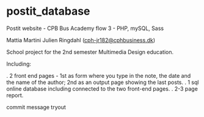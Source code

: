 # postit_database
Postit website - CPB Bus Academy flow 3 - PHP, mySQL, Sass


Mattia Martini Julien Ringdahl (cph-jr182@cphbusiness.dk)

School project for the 2nd semester Multimedia Design education. 

Including:

  . 2 front end pages - 1st as form where you type in the note, the date and the name of the author; 2nd as an output page showing the last posts.
  . 1 sql online database including connected to the two front-end pages.
  . 2-3 page report.
  
  commit message tryout
